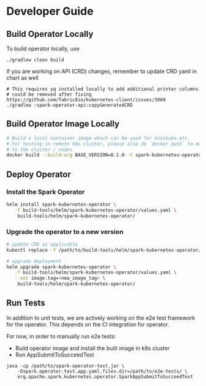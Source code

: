 <!--
Licensed to the Apache Software Foundation (ASF) under one
or more contributor license agreements.  See the NOTICE file
distributed with this work for additional information
regarding copyright ownership.  The ASF licenses this file
to you under the Apache License, Version 2.0 (the
"License"); you may not use this file except in compliance
with the License.  You may obtain a copy of the License at

  http://www.apache.org/licenses/LICENSE-2.0

Unless required by applicable law or agreed to in writing,
software distributed under the License is distributed on an
"AS IS" BASIS, WITHOUT WARRANTIES OR CONDITIONS OF ANY
KIND, either express or implied.  See the License for the
specific language governing permissions and limitations
under the License.
-->

# Developer Guide

## Build Operator Locally

To build operator locally, use

```shell
./gradlew clean build
```

If you are working on API (CRD) changes, remember to update CRD yaml in chart as well

```shell
# This requires yq installed locally to add additional printer columns
# could be removed after fixing https://github.com/fabric8io/kubernetes-client/issues/3069
./gradlew :spark-operator-api:copyGeneratedCRD
```

## Build Operator Image Locally

   ```bash
   # Build a local container image which can be used for minikube.etc.
   # For testing in remote k8s cluster, please also do `docker push` to make it available
   # to the cluster / nodes
   docker build --build-arg BASE_VERSION=0.1.0 -t spark-kubernetes-operator:0.1.0 .
   ```

## Deploy Operator

### Install the Spark Operator

   ```bash
   helm install spark-kubernetes-operator \
      -f build-tools/helm/spark-kubernetes-operator/values.yaml \
       build-tools/helm/spark-kubernetes-operator/
   ```

### Upgrade the operator to a new version

   ```bash
   # update CRD as applicable
   kubectl replace -f /path/to/build-tools/helm/spark-kubernetes-operator/crds/sparkapplications.org.apache.spark-v1.yml

   # upgrade deployment
   helm upgrade spark-kubernetes-operator \
      -f build-tools/helm/spark-kubernetes-operator/values.yaml \
      --set image.tag=<new_image_tag> \
       build-tools/helm/spark-kubernetes-operator/
   ```

## Run Tests

In addition to unit tests, we are actively working on the e2e test framework for the
operator. This depends on the CI integration for operator.

For now, in order to manually run e2e tests:

* Build operator image and install the built image in k8s cluster
* Run AppSubmitToSucceedTest

```shell
java -cp /path/to/spark-operator-test.jar \
    -Dspark.operator.test.app.yaml.files.dir=/path/to/e2e-tests/ \
    org.apache.spark.kubernetes.operator.SparkAppSubmitToSucceedTest
```
